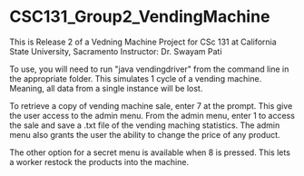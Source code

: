 # CSC131_Group2_VendingMachine
This is Release 2 of a Vedning Machine Project for
CSc 131 at California State University, Sacramento
Instructor: Dr. Swayam Pati

To use, you will need to run "java vendingdriver" from the command line in the appropriate folder.
This simulates 1 cycle of a vending machine. Meaning, all data from a single instance will be lost.

To retrieve a copy of vending machine sale, enter 7 at the prompt.
This give the user access to the admin menu.
From the admin menu, enter 1 to access the sale and save a .txt file of the vending maching statistics.
The admin menu also grants the user the ability to change the price of any product.

The other option for a secret menu is available when 8 is pressed. This lets a worker
restock the products into the machine.


